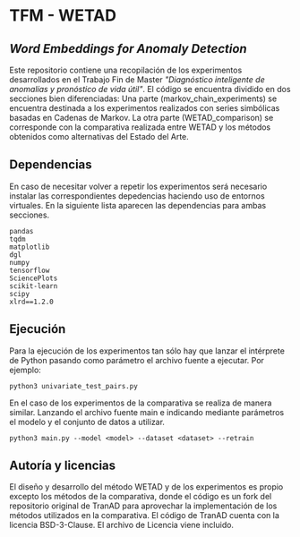 # TFM - WETAD 
## _Word Embeddings for Anomaly Detection_

Este repositorio contiene una recopilación de los experimentos desarrollados en el Trabajo Fin de Master _"Diagnóstico inteligente de anomalías y pronóstico de vida útil"_. El código se encuentra dividido en dos secciones bien diferenciadas: Una parte (markov_chain_experiments) se encuentra destinada a los experimentos realizados con series simbólicas basadas en Cadenas de Markov. La otra parte (WETAD_comparison) se corresponde con la comparativa realizada entre WETAD y los métodos obtenidos como alternativas del Estado del Arte.

## Dependencias
En caso de necesitar volver a repetir los experimentos será necesario instalar las correspondientes depedencias haciendo uso de entornos virtuales. En la siguiente lista aparecen las dependencias para ambas secciones.

```
pandas
tqdm
matplotlib
dgl
numpy
tensorflow
SciencePlots
scikit-learn
scipy
xlrd==1.2.0
```

## Ejecución 
Para la ejecución de los experimentos tan sólo hay que lanzar el intérprete de Python pasando como parámetro el archivo fuente a ejecutar. Por ejemplo:

```
python3 univariate_test_pairs.py
```

En el caso de los experimentos de la comparativa se realiza de manera similar. Lanzando el archivo fuente main e indicando mediante parámetros el modelo y el conjunto de datos a utilizar.
```
python3 main.py --model <model> --dataset <dataset> --retrain
```

## Autoría y licencias
El diseño y desarrollo del método WETAD y de los experimentos es propio excepto los métodos de la comparativa, donde el código es un fork del repositorio original de TranAD para aprovechar la implementación de los métodos utilizados en la comparativa.
El código de TranAD cuenta con la licencia BSD-3-Clause. El archivo de Licencia viene incluido.
